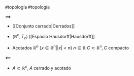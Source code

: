 #topología #topología 

$\implies$

- [[Conjunto cerrado|Cerrados]]
- $(\mathbb{R}^n, T_c)$ [[Espacio Hausdorff|Hausdorff]]

- Acotados
	$\mathbb{R}^n$
	$\{x \in \mathbb{R}^n | |x| < n \} \; n \in \mathbb{R}$
	$C \subset \mathbb{R}^n, \; C \text{ compacto}$ 

$\impliedby$

- $A \subset \mathbb{R}^n, \; A \text{ cerrado y acotado}$

